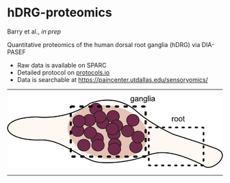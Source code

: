 # hDRG-proteomics

Barry et al., *in prep*

Quantitative proteomics of the human dorsal root ganglia (hDRG) via DIA-PASEF

* Raw data is available on SPARC  
* Detailed protocol on [protocols.io](https://www.protocols.io/view/bulk-proteomics-dia-ms-of-human-dorsal-root-gangli-j8nlk8j56l5r/v1)
* Data is searchable at https://paincenter.utdallas.edu/sensoryomics/  
___

![schematic of the hDRG dissection](https://github.com/aliibarry/hDRG-proteomics/blob/main/protocol-schematic.png)

___

